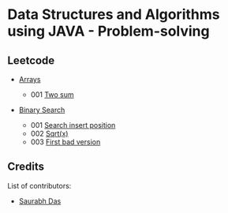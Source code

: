 # Data Structures and Algorithms using JAVA - Problem-solving

## Leetcode

- [Arrays]()
    - 001 [Two sum](https://leetcode.com/problems/two-sum/description/) 


- [Binary Search]() 
    - 001 [Search insert position](https://leetcode.com/problems/search-insert-position/description/)
    - 002 [Sqrt(x)](https://leetcode.com/problems/sqrtx/description/)
    - 003 [First bad version](https://leetcode.com/problems/first-bad-version/description/)

## Credits
List of contributors:
- [Saurabh Das](dsumansaurabh@gmail.com)
